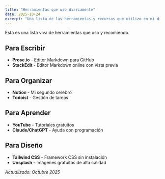 ```yaml
---
title: "Herramientas que uso diariamente"
date: 2025-10-24
excerpt: "Una lista de las herramientas y recursos que utilizo en mi día a día para ser más productivo."
---
```


Esta es una lista viva de herramientas que uso y recomiendo.

## Para Escribir
- **Prose.io** - Editor Markdown para GitHub
- **StackEdit** - Editor Markdown online con vista previa

## Para Organizar
- **Notion** - Mi segundo cerebro
- **Todoist** - Gestión de tareas

## Para Aprender
- **YouTube** - Tutoriales gratuitos
- **Claude/ChatGPT** - Ayuda con programación

## Para Diseño
- **Tailwind CSS** - Framework CSS sin instalación
- **Unsplash** - Imágenes gratuitas de alta calidad

*Actualizado: Octubre 2025*